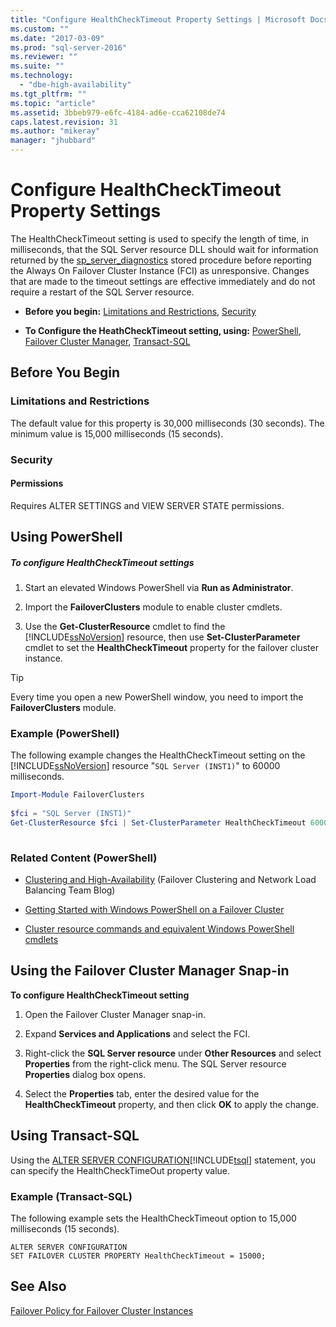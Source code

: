 ```yaml
---
title: "Configure HealthCheckTimeout Property Settings | Microsoft Docs"
ms.custom: ""
ms.date: "2017-03-09"
ms.prod: "sql-server-2016"
ms.reviewer: ""
ms.suite: ""
ms.technology: 
  - "dbe-high-availability"
ms.tgt_pltfrm: ""
ms.topic: "article"
ms.assetid: 3bbeb979-e6fc-4184-ad6e-cca62108de74
caps.latest.revision: 31
ms.author: "mikeray"
manager: "jhubbard"
---
```

# Configure HealthCheckTimeout Property Settings
  The HealthCheckTimeout setting is used to specify the length of time, in milliseconds, that the SQL Server resource DLL should wait for information returned by the [sp_server_diagnostics](../../../relational-databases/reference/system-stored-procedures/sp-server-diagnostics-transact-sql.md) stored procedure before reporting the Always On Failover Cluster Instance (FCI) as unresponsive. Changes that are made to the timeout settings are effective immediately and do not require a restart of the SQL Server resource.  
  
-   **Before you begin:**  [Limitations and Restrictions](#Limits), [Security](#Security)  
  
-   **To Configure the HeathCheckTimeout setting, using:**  [PowerShell](#PowerShellProcedure), [Failover Cluster Manager](#WSFC), [Transact-SQL](#TsqlProcedure)  
  
##  <a name="BeforeYouBegin"></a> Before You Begin  
  
###  <a name="Limits"></a> Limitations and Restrictions  
 The default value for this property is 30,000 milliseconds (30 seconds). The minimum value is 15,000 milliseconds (15 seconds).  
  
###  <a name="Security"></a> Security  
  
####  <a name="Permissions"></a> Permissions  
 Requires ALTER SETTINGS and VIEW SERVER STATE permissions.  
  
##  <a name="PowerShellProcedure"></a> Using PowerShell  
  
##### To configure HealthCheckTimeout settings  
  
1.  Start an elevated Windows PowerShell via **Run as Administrator**.  
  
2.  Import the **FailoverClusters** module to enable cluster cmdlets.  
  
3.  Use the **Get-ClusterResource** cmdlet to find the [!INCLUDE[ssNoVersion](../../../advanced-analytics/r-services/includes/ssnoversion-md.md)] resource, then use **Set-ClusterParameter** cmdlet to set the **HealthCheckTimeout** property for the failover cluster instance.  
  
> [!TIP]  
>  Every time you open a new PowerShell window, you need to import the **FailoverClusters** module.  
  
### Example (PowerShell)  
 The following example changes the HealthCheckTimeout setting on the [!INCLUDE[ssNoVersion](../../../advanced-analytics/r-services/includes/ssnoversion-md.md)] resource "`SQL Server (INST1)`" to 60000 milliseconds.  
  
```powershell  
Import-Module FailoverClusters  
  
$fci = "SQL Server (INST1)"  
Get-ClusterResource $fci | Set-ClusterParameter HealthCheckTimeout 60000  
  
```  
  
### Related Content (PowerShell)  
  
-   [Clustering and High-Availability](http://blogs.msdn.com/b/clustering/archive/2009/05/23/9636665.aspx) (Failover Clustering and Network Load Balancing Team Blog)  
  
-   [Getting Started with Windows PowerShell on a Failover Cluster](http://technet.microsoft.com/library/ee619762\(WS.10\).aspx)  
  
-   [Cluster resource commands and equivalent Windows PowerShell cmdlets](http://msdn.microsoft.com/library/ee619744.aspx#BKMK_resource)  
  
##  <a name="WSFC"></a> Using the Failover Cluster Manager Snap-in  
 **To configure HealthCheckTimeout setting**  
  
1.  Open the Failover Cluster Manager snap-in.  
  
2.  Expand **Services and Applications** and select the FCI.  
  
3.  Right-click the **SQL Server resource** under **Other Resources** and select **Properties** from the right-click menu. The SQL Server resource **Properties** dialog box opens.  
  
4.  Select the **Properties** tab, enter the desired value for the **HealthCheckTimeout** property, and then click **OK** to apply the change.  
  
##  <a name="TsqlProcedure"></a> Using Transact-SQL  
 Using the [ALTER SERVER CONFIGURATION](../../../t-sql/statements/alter-server-configuration-transact-sql.md)[!INCLUDE[tsql](../../../advanced-analytics/r-services/includes/tsql-md.md)] statement, you can specify the HealthCheckTimeOut property value.  
  
###  <a name="TsqlExample"></a> Example (Transact-SQL)  
 The following example sets the HealthCheckTimeout option to 15,000 milliseconds (15 seconds).  
  
```  
ALTER SERVER CONFIGURATION   
SET FAILOVER CLUSTER PROPERTY HealthCheckTimeout = 15000;  
```  
  
## See Also  
 [Failover Policy for Failover Cluster Instances](../../../sql-server/failover-clusters/windows/failover-policy-for-failover-cluster-instances.md)  
  
  